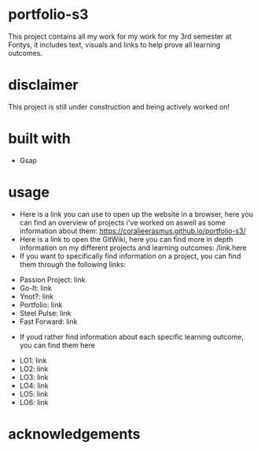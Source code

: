 # portfolio-s3
This project contains all my work for my work for my 3rd semester at Fontys, it includes  text, visuals and links to help prove all learning outcomes.

# disclaimer
This project is still under construction and being actively worked on!
 
 # built with
<ul>
<li>Gsap</li>
</ul>

# usage
- Here is a link you can use to open up the website in a browser, here you can find an overview of projects i've worked on aswell as some information about them: https://coralieerasmus.github.io/portfolio-s3/
- Here is a link to open the GitWiki, here you can find more in depth information on my different projects and learning outcomes: /link.here
- If you want to specifically find information on a project, you can find them through the following links:
<ul>
<li>Passion Project: link</li>
<li>Go-It: link</li>
<li>Ynot?: link</li>
<li>Portfolio: link</li>
<li>Steel Pulse: link</li>
<li>Fast Forward: link</li>
</ul>

- If youd rather find information about each specific learning outcome, you can find them here
<ul>
<li>LO1: link</li>
<li>LO2: link</li>
<li>LO3: link</li>
<li>LO4: link</li>
<li>LO5: link</li>
<li>LO6: link</li>
</ul>

# acknowledgements
